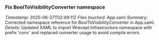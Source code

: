 ### Fix BoolToVisibilityConverter namespace
*Timestamp:* 2025-06-27T02:49:11Z
*Files touched:* App.xaml
*Summary:* Corrected namespace reference for BoolToVisibilityConverter in App.xaml.
*Details:* Updated XAML to import Wrecept.Infrastructure namespace with prefix 'conv' and replaced converter usage to avoid compile errors.
